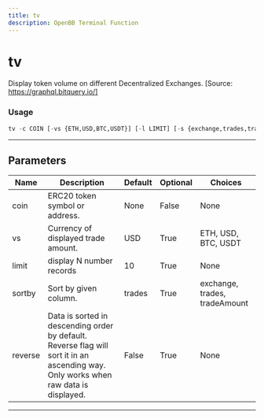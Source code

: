 ```yaml
---
title: tv
description: OpenBB Terminal Function
---
```


# tv

Display token volume on different Decentralized Exchanges. [Source: https://graphql.bitquery.io/]

### Usage

```python
tv -c COIN [-vs {ETH,USD,BTC,USDT}] [-l LIMIT] [-s {exchange,trades,tradeAmount}] [-r]
```

---

## Parameters

| Name | Description | Default | Optional | Choices |
| ---- | ----------- | ------- | -------- | ------- |
| coin | ERC20 token symbol or address. | None | False | None |
| vs | Currency of displayed trade amount. | USD | True | ETH, USD, BTC, USDT |
| limit | display N number records | 10 | True | None |
| sortby | Sort by given column. | trades | True | exchange, trades, tradeAmount |
| reverse | Data is sorted in descending order by default. Reverse flag will sort it in an ascending way. Only works when raw data is displayed. | False | True | None |

---
